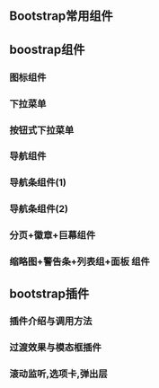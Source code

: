 ## Bootstrap常用组件

## boostrap组件

### 图标组件

### 下拉菜单

### 按钮式下拉菜单

### 导航组件

### 导航条组件(1)

### 导航条组件(2)

### 分页+徽章+巨幕组件

### 缩略图+警告条+列表组+面板 组件

## bootstrap插件

### 插件介绍与调用方法

### 过渡效果与模态框插件

### 滚动监听,选项卡,弹出层
